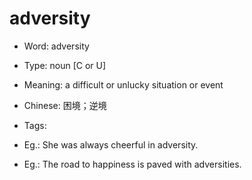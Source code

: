 # adversity

- Word: adversity

- Type: noun [C or U]
- Meaning: a difficult or unlucky situation or event
- Chinese: 困境；逆境
- Tags: 
- Eg.: She was always cheerful in adversity.
- Eg.: The road to happiness is paved with adversities.

